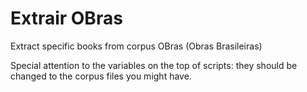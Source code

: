 # Extrair OBras
Extract specific books from corpus OBras (Obras Brasileiras)

Special attention to the variables on the top of scripts: they should be changed to the corpus files you might have.

